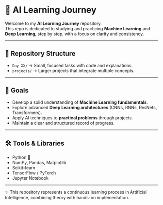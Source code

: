 # 🚀 AI Learning Journey  

Welcome to my **AI Learning Journey** repository.  
This repo is dedicated to studying and practicing **Machine Learning** and **Deep Learning**, step by step, with a focus on clarity and consistency.  

---

## 📂 Repository Structure
- `Day-XX/` → Small, focused tasks with code and explanations.  
- `projects/` → Larger projects that integrate multiple concepts.  

---

## 🎯 Goals
- Develop a solid understanding of **Machine Learning fundamentals**.  
- Explore advanced **Deep Learning architectures** (CNNs, RNNs, ResNets, Transformers).  
- Apply AI techniques to **practical problems** through projects.  
- Maintain a clear and structured record of progress.  

---

## 🛠️ Tools & Libraries
- Python 🐍  
- NumPy, Pandas, Matplotlib  
- Scikit-learn  
- TensorFlow / PyTorch  
- Jupyter Notebook  

---

✨ This repository represents a continuous learning process in Artificial Intelligence, combining theory with hands-on implementation.  
